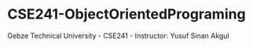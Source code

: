 # CSE241-ObjectOrientedPrograming
Gebze Technical University - CSE241 - Instructor: Yusuf Sinan Akgul 

